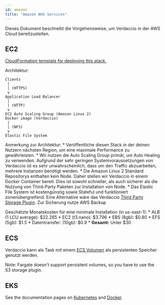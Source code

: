 ```yaml
---
id: amazon
title: "Amazon Web Services"
---
```


Dieses Dokument beschreibt die Vorgehensweise, um Verdaccio in der AWS Cloud bereitzustellen.

## EC2

[CloudFormation template for deploying this stack.](https://github.com/verdaccio/verdaccio/blob/master/contrib/aws/cloudformation-ec2-efs.yaml)

Architektur:

    Clients
     |
     | (HTTPS)
     v
    Application Load Balancer
     |
     | (HTTP)
     v
    EC2 Auto Scaling Group (Amazon Linux 2)
    Docker image (Verdaccio)
     |
     | (NFS)
     v
    Elastic File System
    

Anmerkung zur Architektur: * Veröffentliche diesen Stack in der deinen Nutzern nächsten Region, um eine maximale Performance zu gewährleisten. * Wir nutzen die Auto Scaling Group primär, um Auto Healing zu verwenden. Aufgrund der sehr geringen Systemvoraussetzungen von Verdaccio ist es sehr unwahrscheinlich, dass um den Traffic abzuarbeiten, mehrere Instanzen benötigt werden. * Die Amazon Linux 2 Standard Repositorys enthalten kein Node. Daher stellen wir Verdaccio in einem Docker Container bereit. Dies ist sowohl schneller, als auch sicherer als die Nutzung von Third-Party Paketen zur Installation von Node. * Das Elastic File System ist kostengünstig sowie Stateful und funktioniert zonenübergreifend. Eine Alternative wäre das Verdaccio [Third Party Storage Plugin](https://github.com/remitly/verdaccio-s3-storage). Zur Sicherung nutze AWS Backup

Geschätzte Monatskosten für eine minimale Installation (in us-east-1): * ALB (1 LCU average): $22.265 * EC2 (t3.nano): $3.796 * EBS (8gb): $0.80 * EFS (5gb): $1.5 * Datentransfer: (10gb): $0.9 * **Gesamt:** Unter $30

## ECS

Verdaccio kann als Task mit einem [ ECS Volumen](https://docs.aws.amazon.com/AmazonECS/latest/developerguide/using_data_volumes.html) als persistenten Speicher genutzt werden.

Note: Fargate doesn't support persistent volumes, so you have to use the S3 storage plugin.

## EKS

See the documentation pages on [Kubernetes](kubernetes) and [Docker](docker).